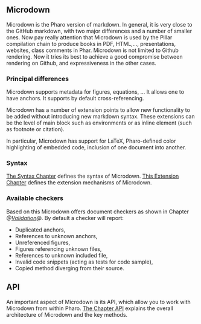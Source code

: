 ## Microdown

Microdown is the Pharo version of markdown. In general, it is very close to the GitHub markdown, with two major differences and a number of smaller ones.
Now pay really attention that Microdown is used by the Pillar compilation chain to produce books in PDF, HTML,..., presentations, websites, class comments in Phar. Microdown is not limited to Github rendering. 
Now it tries its best to achieve a good compromise between rendering on Github, and expressiveness in the other cases. 

### Principal differences
Microdown supports metadata for figures, equations, ... It allows one to have anchors.
It supports by default cross-referencing. 

Microdown has a number of extension points to allow new functionality to be added without introducing new markdown syntax. These extensions can be the level of main block such as environments or as inline element (such as footnote or citation). 

In particular, Microdown has support for LaTeX, Pharo-defined color highlighting of embedded code, inclusion of one document into another.

### Syntax
[The Syntax Chapter](syntax.md) defines the syntax of Microdown.
[This Extension Chapter](extension.md) defines the extension mechanisms of Microdown.


### Available checkers
Based on this Microdown offers document checkers as shown in Chapter *@[Validation](validation.md)@*. 
By default a checker will report:
- Duplicated anchors,
- References to unknown anchors,
- Unreferenced figures,
- Figures referencing unknown files,
- References to unknown included file,
- Invalid code snippets (acting as tests for code sample),
- Copied method diverging from their source.

## API
An important aspect of Microdown is its API, which allow you to work with Microdown from within Pharo.
[The Chapter API](api.md) explains the overall architecture of Microdown and the key methods.